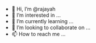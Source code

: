 - 👋 Hi, I’m @rajayah
- 👀 I’m interested in ...
- 🌱 I’m currently learning ...
- 💞️ I’m looking to collaborate on ...
- 📫 How to reach me ...

<!---
rajayah/rajayah is a ✨ special ✨ repository because its `README.md` (this file) appears on your GitHub profile.
You can click the Preview link to take a look at your changes.
--->
